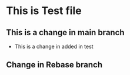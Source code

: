 # This is Test file
## This is a change in main branch

* This is a change in added in test 

## Change in Rebase branch